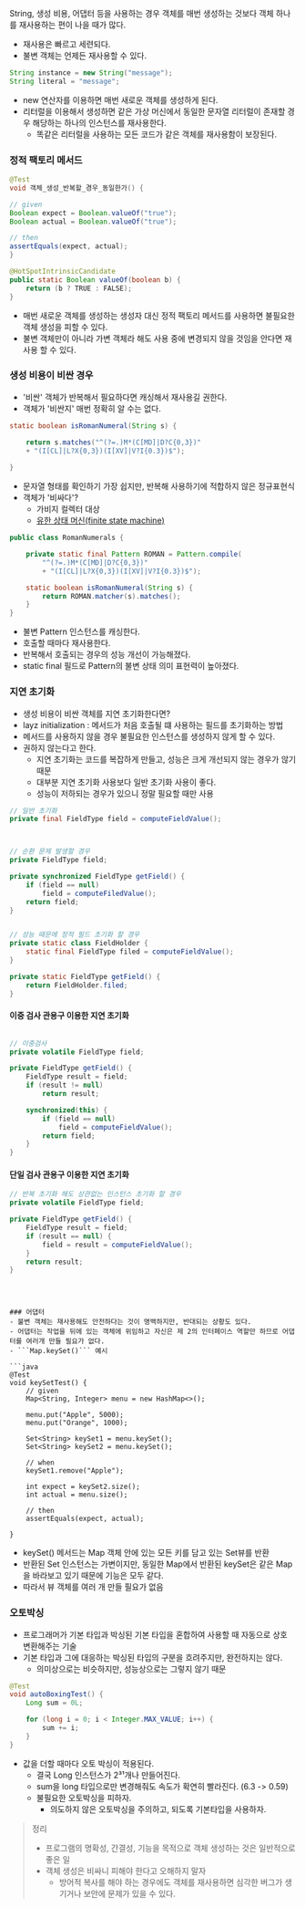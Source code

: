 
String, 생성 비용, 어댑터 등을 사용하는 경우 객체를 매번 생성하는 것보다 객체 하나를 재사용하는 편이 나을 때가 많다.

- 재사용은  빠르고 세련되다.
- 불변 객체는 언제든 재사용할 수 있다.

```java
String instance = new String("message");
String literal = "message"; 
```

- new 연산자를 이용하면 매번 새로운 객체를 생성하게 된다.
- 리터럴을 이용해서 생성하면 같은 가상 머신에서 동일한 문자열 리터럴이 존재할 경우 해당하는 하나의 인스턴스를 재사용한다.
	- 똑같은 리터럴을 사용하는 모든 코드가 같은 객체를 재사용함이 보장된다.

###  정적 팩토리 메서드
```java
@Test
void 객체_생성_반복할_경우_동일한가() {

// given
Boolean expect = Boolean.valueOf("true");
Boolean actual = Boolean.valueOf("true");

// then
assertEquals(expect, actual); 
}

```

```java
@HotSpotIntrinsicCandidate  
public static Boolean valueOf(boolean b) {  
    return (b ? TRUE : FALSE);  
}
```
- 매번 새로운 객체를 생성하는 생성자 대신 정적 팩토리 메서드를 사용하면 불필요한 객체 생성을 피할 수 있다.
- 불변 객체만이 아니라 가변 객체라 해도 사용 중에 변경되지 않을 것임을 안다면 재사용 할 수 있다.


### 생성 비용이 비싼 경우
- '비싼' 객체가 반복해서 필요하다면 캐싱해서 재사용길 권한다.
- 객체가 '비싼지' 매번 정확히 알 수는 없다.

```java
static boolean isRomanNumeral(String s) {

	return s.matches("^(?=.)M*(C[MD]|D?C{0,3})"
	+ "(I[CL]|L?X{0,3})(I[XV]|V?I{0.3})$");
	
}
```

- 문자열 형태를 확인하기 가장 쉽지만, 반복해 사용하기에 적합하지 않은 정규표현식
- 객체가 '비싸다'?
	- 가비지 컬렉터 대상
	- [유한 상태 머신(finite state machine)](http://aispiration.com/nlp2/regex-under-the-hood.html)

```java
public class RomanNumerals {

	private static final Pattern ROMAN = Pattern.compile(
		"^(?=.)M*(C[MD]|D?C{0,3})"
		+ "(I[CL]|L?X{0,3})(I[XV]|V?I{0.3})$");

	static boolean isRomanNumeral(String s) {
		return ROMAN.matcher(s).matches();
	}
}
```

- 불변 Pattern 인스턴스를 캐싱한다.
- 호출할 때마다 재사용한다.
- 반복해서 호출되는 경우의 성능 개선이 가능해졌다.
- static final 필드로 Pattern의 불변 상태 의미 표현력이 높아졌다.


### 지연 초기화

- 생성 비용이 비싼 객체를 지연 초기화한다면?
- layz initialization : 메서드가 처음 호출될 떄 사용하는 필드를 초기화하는 방법
- 메서드를 사용하지 않을 경우 불필요한 인스턴스를 생성하지 않게 할 수 있다.
- 권하지 않는다고 한다.
	- 지연 초기화는 코드를 복잡하게 만들고, 성능은 크게 개선되지 않는 경우가 않기 때문
	- 대부분 지연 초기화 사용보다 일반 초기화 사용이 좋다.
	- 성능이 저하되는 경우가 있으니 정말 필요할 때만 사용


```java
// 일반 초기화
private final FieldType field = computeFieldValue();



// 순환 문제 발생할 경우
private FieldType field;

private synchronized FieldType getField() {
    if (field == null)
        field = computeFiledValue();
    return field;
}

```


```java

// 성능 때문에 정적 필드 초기화 할 경우
private static class FieldHolder {
    static final FieldType filed = computeFieldValue();
}

private static FieldType getField() {
    return FieldHolder.filed;
}

```


#### 이중 검사  관용구 이용한 지연 초기화
```java

// 이중검사
private volatile FieldType field;

private FieldType getField() {
    FieldType result = field;
    if (result != null)
        return result;

    synchronized(this) {
        if (field == null)
            field = computeFieldValue();
        return field;
    }
}

```

#### 단일 검사  관용구 이용한 지연 초기화

```java
// 반복 초기화 해도 상관없는 인스턴스 초기화 할 경우
private volatile FieldType field;

private FieldType getField() {
    FieldType result = field;
    if (result == null) {
        field = result = computeFieldValue();
    }
    return result;
}
```
```



### 어댑터
- 불변 객체는 재사용해도 안전하다는 것이 명백하지만, 반대되는 상황도 있다.
- 어댑터는 작업을 뒤에 있는 객체에 위임하고 자신은 제 2의 인터페이스 역할만 하므로 어댑터를 여러개 만들 필요가 없다.
- ```Map.keySet()``` 예시

```java
@Test
void keySetTest() {
	// given
	Map<String, Integer> menu = new HashMap<>();

	menu.put("Apple", 5000);
    menu.put("Orange", 1000);

    Set<String> keySet1 = menu.keySet();
    Set<String> keySet2 = menu.keySet();

	// when 
    keySet1.remove("Apple");

	int expect = keySet2.size();
	int actual = menu.size();

	// then
	assertEquals(expect, actual);

}
```

- keySet() 메서드는 Map 객체 안에 있는 모든 키를 담고 있는 Set뷰를 반환
- 반환된 Set 인스턴스는 가변이지만, 동일한 Map에서 반환된 keySet은 같은 Map을 바라보고 있기 때문에 기능은 모두 같다.
- 따라서 뷰 객체를 여러 개 만들 필요가 없음

### 오토박싱
- 프로그래머가 기본 타입과 박싱된 기본 타입을 혼합하여 사용할 때 자동으로 상호 변환해주는 기술
- 기본 타입과 그에 대응하는 박싱된 타입의 구분을 흐려주지만, 완전하지는 않다.
	- 의미상으로는 비슷하지만, 성능상으로는 그렇지 않기 때문
```java
@Test
void autoBoxingTest() {
	Long sum = 0L;

	for (long i = 0; i < Integer.MAX_VALUE; i++) {
		sum += i;
	}
}
```

- 값을 더할 때마다 오토 박싱이 적용된다.
	- 결국 Long 인스턴스가 2³¹개나 만들어진다.
	- sum을 long 타입으로만 변경해줘도 속도가 확연히 빨라진다. (6.3 -> 0.59)
	- 불필요한 오토박싱을 피하자.
		- 의도하지 않은 오토박싱을 주의하고, 되도록 기본타입을 사용하자.

> 정리
> - 프로그램의 명확성, 간결성, 기능을 목적으로 객체 생성하는 것은 일반적으로 좋은 일
> - 객체 생성은 비싸니 피해야 한다고 오해하지 말자
> 	- 방어적 복사를 해야 하는 경우에도 객체를 재사용하면 심각한 버그가 생기거나 보안에 문제가 있을 수 있다.
